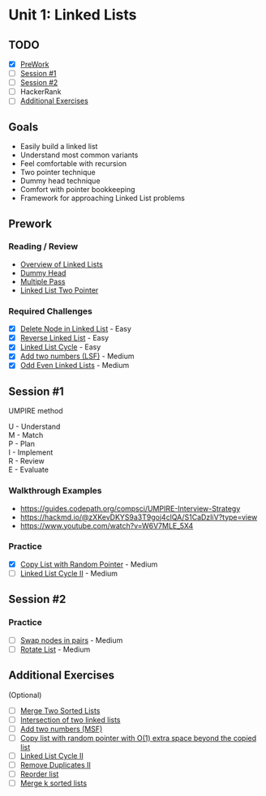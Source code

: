 # Unit 1: Linked Lists
## TODO
- [x] [PreWork](#PreWork)
- [ ] [Session #1](#Session-1)
- [ ] [Session #2](#Session-2)
- [ ] HackerRank
- [ ] [Additional Exercises](#Additional-Exercises)

## Goals
- Easily build a linked list
- Understand most common variants
- Feel comfortable with recursion
- Two pointer technique
- Dummy head technique
- Comfort with pointer bookkeeping
- Framework for approaching Linked List problems

## Prework
### Reading / Review

- <a href="https://guides.codepath.org/compsci/Linked-Lists">Overview of Linked Lists</a>
- <a href="https://guides.codepath.org/compsci/Dummy-Head">Dummy Head</a>
- <a href="https://guides.codepath.org/compsci/Multiple-Pass">Multiple Pass</a>
- <a href="https://guides.codepath.org/compsci/Linked-List-Two-Pointer">Linked List Two Pointer</a>


### Required Challenges
- [x] [Delete Node in Linked List](https://leetcode.com/problems/delete-node-in-a-linked-list) - Easy
- [x] [Reverse Linked List](https://leetcode.com/problems/reverse-linked-list/) - Easy
- [x] [Linked List Cycle](https://leetcode.com/problems/linked-list-cycle) - Easy
- [x] [Add two numbers (LSF)](https://leetcode.com/problems/add-two-numbers) - Medium
- [x] [Odd Even Linked Lists](https://leetcode.com/problems/odd-even-linked-list) - Medium

## Session #1
UMPIRE method

U - Understand  
M - Match  
P - Plan  
I - Implement   
R - Review  
E - Evaluate  

### Walkthrough Examples
- https://guides.codepath.org/compsci/UMPIRE-Interview-Strategy
- https://hackmd.io/@zXKevDKYS9a3T9goj4clQA/S1CaDzIiV?type=view
- https://www.youtube.com/watch?v=W6V7MLE_5X4
  
### Practice
- [x] [Copy List with Random Pointer](https://leetcode.com/problems/copy-list-with-random-pointer/) - Medium
- [ ] [Linked List Cycle II](https://leetcode.com/problems/linked-list-cycle-ii/) - Medium

## Session #2

### Practice
- [ ] [Swap nodes in pairs](https://leetcode.com/problems/swap-nodes-in-pairs/) - Medium
- [ ] [Rotate List](https://leetcode.com/problems/rotate-list/) - Medium

## Additional Exercises 
(Optional)

- [ ] [Merge Two Sorted Lists](https://leetcode.com/problems/merge-two-sorted-lists)
- [ ] [Intersection of two linked lists](https://leetcode.com/problems/intersection-of-two-linked-lists)
- [ ] [Add two numbers (MSF)](https://leetcode.com/problems/add-two-numbers-ii)
- [ ] [Copy list with random pointer with O(1) extra space beyond the copied list](https://leetcode.com/problems/copy-list-with-random-pointer/)
- [ ] [Linked List Cycle II](https://leetcode.com/problems/linked-list-cycle-ii)
- [ ] [Remove Duplicates II](https://leetcode.com/problems/remove-duplicates-from-sorted-list-ii)
- [ ] [Reorder list](https://leetcode.com/problems/reorder-list)
- [ ] [Merge k sorted lists](https://leetcode.com/problems/merge-k-sorted-lists/)
